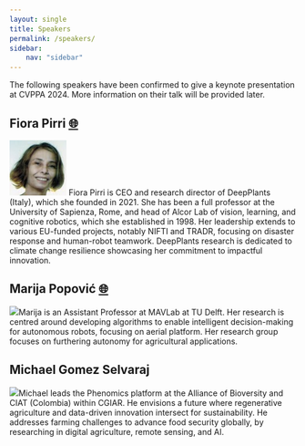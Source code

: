 ```yaml
---
layout: single
title: Speakers
permalink: /speakers/
sidebar:
    nav: "sidebar"
---
```


The following speakers have been confirmed to give a keynote presentation at CVPPA 2024. More information on their talk will be provided later.

## Fiora Pirri&nbsp;<a href="https://deepplants.com/" target="_blank" title="Web page">🌐</a>

<img src="/assets/fp.jpg" class="people-img"> Fiora Pirri is CEO and research director of DeepPlants (Italy), which she founded in 2021. She has been a full professor at the University of Sapienza, Rome, and head of Alcor Lab of vision, learning, and cognitive robotics, which she established in 1998. Her leadership extends to various EU-funded projects, notably NIFTI and TRADR, focusing on disaster response and human-robot teamwork. DeepPlants research is dedicated to climate change resilience showcasing her commitment to impactful innovation.

## Marija Popović&nbsp;<a href="https://dmar-bonn.com/authors/admin/" target="_blank" title="Web page">🌐</a>

<img src="https://dmar-bonn.com/authors/admin/avatar_hu41eb3dff5e107bd3af1391588f6359b0_178877_270x270_fill_q75_lanczos_center.jpg" class="people-img">Marija is an Assistant Professor at MAVLab at TU Delft. Her research is centred around developing algorithms to enable intelligent decision-making for autonomous robots, focusing on aerial platform. Her research group focuses on furthering autonomy for agricultural applications.

## Michael Gomez Selvaraj

<img src="https://scholar.googleusercontent.com/citations?view_op=view_photo&user=vodap70AAAAJ&citpid=6" class="people-img">Michael leads the Phenomics platform at the Alliance of Bioversity and CIAT (Colombia) within CGIAR. He envisions a future where regenerative agriculture and data-driven innovation intersect for sustainability. He addresses farming challenges to advance food security globally, by researching in digital agriculture, remote sensing, and AI.
